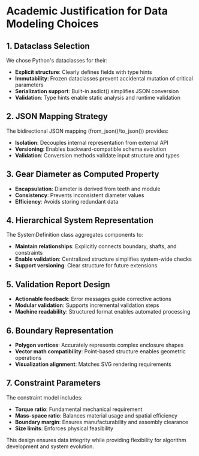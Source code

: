 # Academic Justification for Data Modeling Choices

## 1. Dataclass Selection
We chose Python's dataclasses for their:
- **Explicit structure**: Clearly defines fields with type hints
- **Immutability**: Frozen dataclasses prevent accidental mutation of critical parameters
- **Serialization support**: Built-in asdict() simplifies JSON conversion
- **Validation**: Type hints enable static analysis and runtime validation

## 2. JSON Mapping Strategy
The bidirectional JSON mapping (from_json()/to_json()) provides:
- **Isolation**: Decouples internal representation from external API
- **Versioning**: Enables backward-compatible schema evolution
- **Validation**: Conversion methods validate input structure and types

## 3. Gear Diameter as Computed Property
- **Encapsulation**: Diameter is derived from teeth and module
- **Consistency**: Prevents inconsistent diameter values
- **Efficiency**: Avoids storing redundant data

## 4. Hierarchical System Representation
The SystemDefinition class aggregates components to:
- **Maintain relationships**: Explicitly connects boundary, shafts, and constraints
- **Enable validation**: Centralized structure simplifies system-wide checks
- **Support versioning**: Clear structure for future extensions

## 5. Validation Report Design
- **Actionable feedback**: Error messages guide corrective actions
- **Modular validation**: Supports incremental validation steps
- **Machine readability**: Structured format enables automated processing

## 6. Boundary Representation
- **Polygon vertices**: Accurately represents complex enclosure shapes
- **Vector math compatibility**: Point-based structure enables geometric operations
- **Visualization alignment**: Matches SVG rendering requirements

## 7. Constraint Parameters
The constraint model includes:
- **Torque ratio**: Fundamental mechanical requirement
- **Mass-space ratio**: Balances material usage and spatial efficiency
- **Boundary margin**: Ensures manufacturability and assembly clearance
- **Size limits**: Enforces physical feasibility

This design ensures data integrity while providing flexibility for algorithm development and system evolution.
